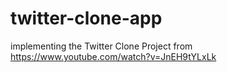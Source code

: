 # twitter-clone-app


implementing the Twitter Clone Project from https://www.youtube.com/watch?v=JnEH9tYLxLk
